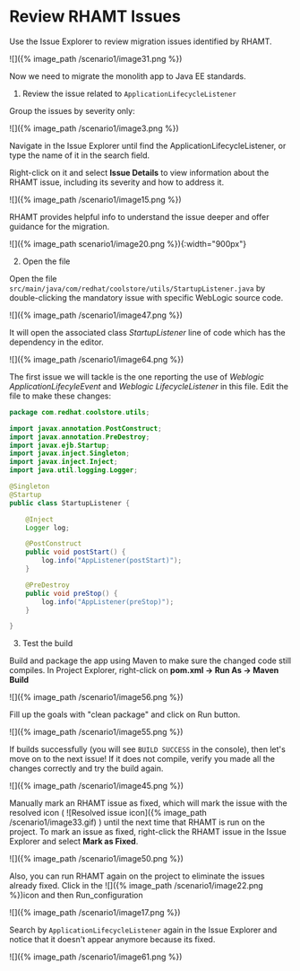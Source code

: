 # Review RHAMT Issues

Use the Issue Explorer to review migration issues identified by RHAMT.

![]({% image_path /scenario1/image31.png %})

Now we need to migrate the monolith app to Java EE standards.

1. Review the issue related to `ApplicationLifecycleListener`

Group the issues by severity only:

![]({% image_path /scenario1/image3.png %})

Navigate in the Issue Explorer until find the ApplicationLifecycleListener, or type the name of it in the search field.

Right-click on it and select **Issue Details** to view information about the RHAMT issue, including its severity and how to address it.  

![]({% image_path /scenario1/image15.png %})

RHAMT provides helpful info to understand the issue deeper and offer guidance for the migration.

![]({% image_path scenario1/image20.png %}){:width="900px"}

2. Open the file

Open the file `src/main/java/com/redhat/coolstore/utils/StartupListener.java` by double-clicking the mandatory issue with specific WebLogic source code.

![]({% image_path /scenario1/image47.png %})

It will open the associated class _StartupListener_ line of code which has the dependency in the editor.

![]({% image_path /scenario1/image64.png %})

The first issue we will tackle is the one reporting the use of _Weblogic ApplicationLifecyleEvent_ and _Weblogic LifecycleListener_ in this file. Edit the file to make these changes:

~~~java
package com.redhat.coolstore.utils;

import javax.annotation.PostConstruct;
import javax.annotation.PreDestroy;
import javax.ejb.Startup;
import javax.inject.Singleton;
import javax.inject.Inject;
import java.util.logging.Logger;

@Singleton
@Startup
public class StartupListener {

    @Inject
    Logger log;

    @PostConstruct
    public void postStart() {
        log.info("AppListener(postStart)");
    }

    @PreDestroy
    public void preStop() {
        log.info("AppListener(preStop)");
    }

}
~~~

3. Test the build

Build and package the app using Maven to make sure the changed code still compiles. In Project Explorer, right-click on **pom.xml → Run As → Maven Build**

![]({% image_path /scenario1/image56.png %})

Fill up the goals with "clean package" and click on Run button.

![]({% image_path /scenario1/image55.png %})

If builds successfully \(you will see `BUILD SUCCESS` in the console\), then let's move on to the next issue! If it does not compile, verify you made all the changes correctly and try the build again.

![]({% image_path /scenario1/image45.png %})

Manually mark an RHAMT issue as fixed, which will mark the issue with the resolved icon \( ![Resolved issue icon]({% image_path /scenario1/image33.gif) \) until the next time that RHAMT is run on the project. To mark an issue as fixed, right-click the RHAMT issue in the Issue Explorer and select **Mark as Fixed**.

![]({% image_path /scenario1/image50.png %})

Also, you can run RHAMT again on the project to eliminate the issues already fixed. Click in the ![]({% image_path /scenario1/image22.png %})icon and then Run\_configuration

![]({% image_path /scenario1/image17.png %})

Search by `ApplicationLifecycleListener` again in the Issue Explorer and notice that it doesn't appear anymore because its fixed.

![]({% image_path /scenario1/image61.png %})

